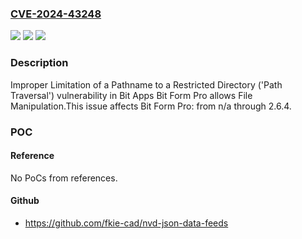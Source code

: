 ### [CVE-2024-43248](https://cve.mitre.org/cgi-bin/cvename.cgi?name=CVE-2024-43248)
![](https://img.shields.io/static/v1?label=Product&message=Bit%20Form%20Pro&color=blue)
![](https://img.shields.io/static/v1?label=Version&message=n%2Fa%3C%3D%202.6.4%20&color=brighgreen)
![](https://img.shields.io/static/v1?label=Vulnerability&message=CWE-22%20Improper%20Limitation%20of%20a%20Pathname%20to%20a%20Restricted%20Directory%20('Path%20Traversal')&color=brighgreen)

### Description

Improper Limitation of a Pathname to a Restricted Directory ('Path Traversal') vulnerability in Bit Apps Bit Form Pro allows File Manipulation.This issue affects Bit Form Pro: from n/a through 2.6.4.

### POC

#### Reference
No PoCs from references.

#### Github
- https://github.com/fkie-cad/nvd-json-data-feeds

